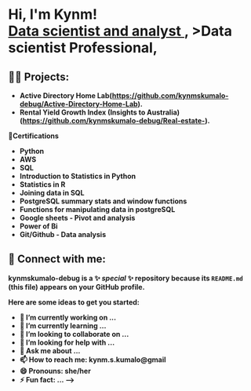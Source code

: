 <h1>Hi, I'm Kynm! <br/><a href="https://github.com/kynmskumalo-debug">Data scientist and analyst </a>, >Data scientist Professional</a>, 
<h2>👨‍💻 Projects:</h2>

- <b>Active Directory Home Lab(https://github.com/kynmskumalo-debug/Active-Directory-Home-Lab).
- <b> Rental Yield Growth Index (Insights to Australia) (https://github.com/kynmskumalo-debug/Real-estate-). 

<h>📃Certifications</h2>
- <b> Python
- <b> AWS
- <b> SQL
- <b> Introduction to Statistics in Python
- <b> Statistics in R
- <b> Joining data in SQL
- <b> PostgreSQL summary stats and window functions
- <b> Functions for manipulating data in postgreSQL
- <b> Google sheets - Pivot and analysis
- <b> Power of Bi
- <b> Git/Github - Data analysis


<h2> 🤳 Connect with me:</h2>


**kynmskumalo-debug** is a ✨ _special_ ✨ repository because its `README.md` (this file) appears on your GitHub profile.

Here are some ideas to get you started:

- 🔭 I’m currently working on ...
- 🌱 I’m currently learning ...
- 👯 I’m looking to collaborate on ...
- 🤔 I’m looking for help with ...
- 💬 Ask me about ...
- 📫 How to reach me: kynm.s.kumalo@gmail
- 😄 Pronouns: she/her
- ⚡ Fun fact: ...
-->
